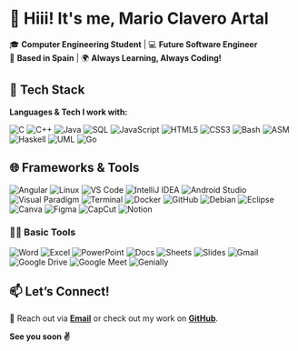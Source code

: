 # 👋 Hiii! It's me, Mario Clavero Artal

🎓 **Computer Engineering Student** | 💻 **Future Software Engineer**  
📍 **Based in Spain** | 🌍 **Always Learning, Always Coding!**

## 🚀 Tech Stack
**Languages & Tech I work with:**

![C](https://img.shields.io/badge/C-00599C?style=for-the-badge&logo=c&logoColor=white)
![C++](https://img.shields.io/badge/C++-00599C?style=for-the-badge&logo=c%2B%2B&logoColor=white)
![Java](https://img.shields.io/badge/Java-ED8B00?style=for-the-badge&logo=java&logoColor=white)
![SQL](https://img.shields.io/badge/SQL-336791?style=for-the-badge&logo=mysql&logoColor=white)
![JavaScript](https://img.shields.io/badge/JavaScript-F7DF1E?style=for-the-badge&logo=javascript&logoColor=black)
![HTML5](https://img.shields.io/badge/HTML5-E34F26?style=for-the-badge&logo=html5&logoColor=white)
![CSS3](https://img.shields.io/badge/CSS3-1572B6?style=for-the-badge&logo=css3&logoColor=white)
![Bash](https://img.shields.io/badge/Bash-4EAA25?style=for-the-badge&logo=gnubash&logoColor=white)
![ASM](https://img.shields.io/badge/Assembly-6E4C13?style=for-the-badge&logoColor=white)
![Haskell](https://img.shields.io/badge/Haskell-5D4F85?style=for-the-badge&logo=haskell&logoColor=white)
![UML](https://img.shields.io/badge/UML-007ACC?style=for-the-badge&logo=uml&logoColor=white)
![Go](https://img.shields.io/badge/Go-00ADD8?style=for-the-badge&logo=go&logoColor=white)



## 🌐 Frameworks & Tools
![Angular](https://img.shields.io/badge/Angular-DD0031?style=for-the-badge&logo=angular&logoColor=white)
![Linux](https://img.shields.io/badge/Linux-FCC624?style=for-the-badge&logo=linux&logoColor=black)
![VS Code](https://img.shields.io/badge/VS%20Code-007ACC?style=for-the-badge&logo=visual-studio-code&logoColor=white)
![IntelliJ IDEA](https://img.shields.io/badge/IntelliJ%20IDEA-000000?style=for-the-badge&logo=intellij-idea&logoColor=white)
![Android Studio](https://img.shields.io/badge/Android%20Studio-3DDC84?style=for-the-badge&logo=android-studio&logoColor=white)
![Visual Paradigm](https://img.shields.io/badge/Visual%20Paradigm-FF2D20?style=for-the-badge&logoColor=white)
![Terminal](https://img.shields.io/badge/Terminal-black?style=for-the-badge&logo=gnubash&logoColor=white)
![Docker](https://img.shields.io/badge/Docker-2496ED?style=for-the-badge&logo=docker&logoColor=white)
![GitHub](https://img.shields.io/badge/GitHub-181717?style=for-the-badge&logo=github&logoColor=white)
![Debian](https://img.shields.io/badge/Debian-A81D33?style=for-the-badge&logo=debian&logoColor=white)
![Eclipse](https://img.shields.io/badge/Eclipse-2C2255?style=for-the-badge&logo=eclipse&logoColor=white)
![Canva](https://img.shields.io/badge/Canva-00C4CC?style=for-the-badge&logo=canva&logoColor=white)
![Figma](https://img.shields.io/badge/Figma-F24E1E?style=for-the-badge&logo=figma&logoColor=white)
![CapCut](https://img.shields.io/badge/CapCut-FF4956?style=for-the-badge&logo=capcut&logoColor=white)
![Notion](https://img.shields.io/badge/Notion-000000?style=for-the-badge&logo=notion&logoColor=white)

### 🧑‍💻 **Basic Tools**  
![Word](https://img.shields.io/badge/Word-2B579A?style=for-the-badge&logo=microsoft-word&logoColor=white)
![Excel](https://img.shields.io/badge/Excel-217346?style=for-the-badge&logo=microsoft-excel&logoColor=white)
![PowerPoint](https://img.shields.io/badge/PowerPoint-D83B01?style=for-the-badge&logo=microsoft-powerpoint&logoColor=white)
![Docs](https://img.shields.io/badge/Docs-4285F4?style=for-the-badge&logo=google-drive&logoColor=white)
![Sheets](https://img.shields.io/badge/Sheets-34A853?style=for-the-badge&logo=google-drive&logoColor=white)
![Slides](https://img.shields.io/badge/Slides-EFF53D?style=for-the-badge&logo=google-drive&logoColor=white)
![Gmail](https://img.shields.io/badge/Gmail-D14836?style=for-the-badge&logo=gmail&logoColor=white)
![Google Drive](https://img.shields.io/badge/Google%20Drive-4285F4?style=for-the-badge&logo=google-drive&logoColor=white)
![Google Meet](https://img.shields.io/badge/Google%20Meet-00897B?style=for-the-badge&logo=google-meet&logoColor=white)
![Genially](https://img.shields.io/badge/Genially-13B8A6?style=for-the-badge&logo=genially&logoColor=white)  

## 📫 **Let’s Connect!**  
🔗 Reach out via **[Email](mailto:marioclaveroartal@gmail.com)** or check out my work on **[GitHub](https://github.com/mariocla)**. 


**See you soon ✌️** 

